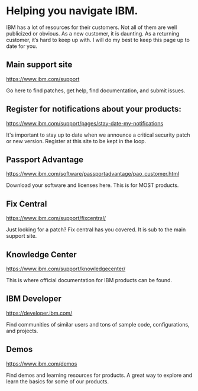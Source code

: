 # Helping you navigate IBM.

IBM has a lot of resources for their customers.
Not all of them are well publicized or obvious.
As a new customer, it is daunting. As a returning customer,
it’s hard to keep up with. I will do my best to keep this
page up to date for you.


## Main support site
https://www.ibm.com/support

Go here to find patches, get help, find documentation, and submit issues.


## Register for notifications about your products:
https://www.ibm.com/support/pages/stay-date-my-notifications

It's important to stay up to date when we announce a critical
security patch or new version. Register at this site to be
kept in the loop.


## Passport Advantage
https://www.ibm.com/software/passportadvantage/pao_customer.html

Download your software and licenses here. This is for MOST products.


## Fix Central
https://www.ibm.com/support/fixcentral/

Just looking for a patch? Fix central has you covered. It is sub to the main support site.


## Knowledge Center
https://www.ibm.com/support/knowledgecenter/

This is where official documentation for IBM products can be found.

## IBM Developer
https://developer.ibm.com/

Find communities of similar users and tons of sample code, configurations, and projects.


## Demos
https://www.ibm.com/demos

Find demos and learning resources for products. A great way to explore and learn the basics for some of our products.

